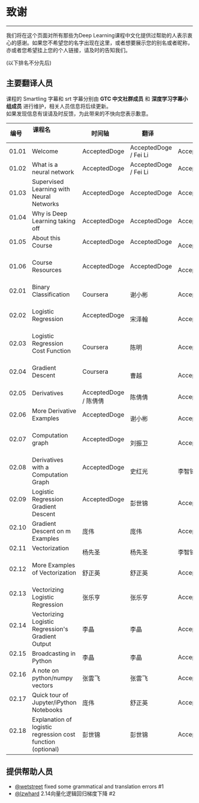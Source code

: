 ﻿# 致谢


---

我们将在这个页面对所有那些为Deep Learning课程中文化提供过帮助的人表示衷心的感谢。如果您不希望您的名字出现在这里，或者想要展示您的别名或者昵称，亦或者您希望挂上您的个人链接，请及时的告知我们。

(以下排名不分先后)

## 主要翻译人员
课程的 Smartling 字幕和 srt 字幕分别由 **GTC 中文社群成员** 和 **深度学习字幕小组成员** 进行维护，相关人员信息将后续更新。  
如果发现信息有误请及时反馈，为此带来的不快向您表示歉意。

| 编号    | 课程名                                         | 时间轴                   | 翻译                 | 审核         |
|---------|-----------------------------------------------|-------------------------|----------------------|--------------|
|01.01    | Welcome                                       | AcceptedDoge            | AcceptedDoge / Fei Li| AcceptedDoge |
|01.02    | What is a neural network                      | AcceptedDoge            | AcceptedDoge / Fei Li| AcceptedDoge |
|01.03    | Supervised Learning with Neural Networks      | AcceptedDoge            | AcceptedDoge         | AcceptedDoge |
|01.04    | Why is Deep Learning taking off               | AcceptedDoge            | AcceptedDoge         | AcceptedDoge |
|01.05    | About this Course                             | AcceptedDoge            | AcceptedDoge         | AcceptedDoge |
|01.06    | Course Resources                              | AcceptedDoge            | AcceptedDoge         | AcceptedDoge |
|02.01    | Binary Classification                         | Coursera                | 谢小彬                | AcceptedDoge |
|02.02    | Logistic Regression                           | AcceptedDoge            | 宋泽翰                | AcceptedDoge |
|02.03    | Logistic Regression Cost Function             | Coursera                | 陈明                  | AcceptedDoge |
|02.04    | Gradient Descent                              | Coursera                | 曹越                  | AcceptedDoge |
|02.05    | Derivatives                                   | AcceptedDoge / 陈倩倩    | 陈倩倩               | AcceptedDoge |
|02.06    | More Derivative Examples                      | AcceptedDoge            | 谢小彬               | AcceptedDoge |
|02.07    | Computation graph                             | AcceptedDoge            | 刘振卫               | AcceptedDoge |
|02.08    | Derivatives with a Computation Graph          | AcceptedDoge            | 史红光               | 李智锋        |
|02.09    | Logistic Regression Gradient Descent          | AcceptedDoge            | 彭世锦               | AcceptedDoge |
|02.10    | Gradient Descent on m Examples                | 庞伟                     | 庞伟                | AcceptedDoge |
|02.11    | Vectorization                                 | 杨先圣                   | 杨先圣               | 李智锋       |
|02.12    | More Examples of Vectorization                | 舒正英                   | 舒正英              | AcceptedDoge |
|02.13    | Vectorizing Logistic Regression               | 张乐亨                   | 张乐亨              | AcceptedDoge |
|02.14    | Vectorizing Logistic Regression's Gradient Output| 李晶                  | 李晶                | AcceptedDoge |
|02.15    | Broadcasting in Python                        | 李晶                     | 李晶                | AcceptedDoge |
|02.16    | A note on python/numpy vectors                | 张雲飞                   | 张雲飞              | AcceptedDoge |
|02.17    | Quick tour of Jupyter/iPython Notebooks       | 庞伟                     | 舒正英              | AcceptedDoge |
|02.18    | Explanation of logistic regression cost function (optional) | 彭世锦     | 彭世锦              | AcceptedDoge |




## 提供帮助人员

- [@wetstreet](https://github.com/wetstreet) fixed some grammatical and translation errors #1
- [@lzwhard](https://github.com/lzwhard) 2.14向量化逻辑回归梯度下降 #2
